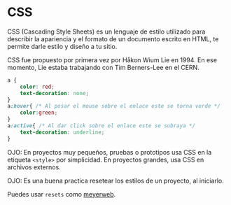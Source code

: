 # CSS

CSS (Cascading Style Sheets) es un lenguaje de estilo utilizado para describir la apariencia y el formato de un documento escrito en HTML, te permite darle estilo y diseño a tu sitio.

CSS fue propuesto por primera vez por Håkon Wium Lie en 1994. En ese momento, Lie estaba trabajando con Tim Berners-Lee en el CERN. 

```css
a {
	color: red;
	text-decoration: none;
}
a:hover{ /* Al posar el mouse sobre el enlace este se torna verde */
    color:green;
}
a:active{ /* Al dar click sobre el enlace este se subraya */
    text-decoration: underline;
}
```
OJO: En proyectos muy pequeños, pruebas o prototipos usa CSS en la etiqueta `<style>` por simplicidad. En proyectos grandes, usa CSS en archivos externos.

OJO: Es una buena practica resetear los estilos de un proyecto, al iniciarlo.

Puedes usar `resets` como [meyerweb](https://cdnjs.cloudflare.com/ajax/libs/meyer-reset/2.0/reset.min.css).
